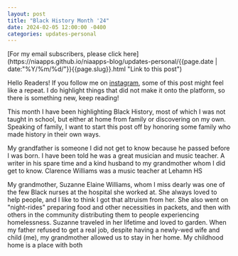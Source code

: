 ```yaml
---
layout: post
title: "Black History Month '24"
date: 2024-02-05 12:00:00 -0400
categories: updates-personal
---
```

<div class="feed" markdown="1">
 [For my email subscribers, please click here](https://niaapps.github.io/niaapps-blog/updates-personal/{{page.date | date:"%Y/%m/%d/"}}{{page.slug}}.html "Link to this post")
</div>

Hello Readers!
If you follow me on <a href="https://www.instagram.com/nia.apps/" target="_blank" title="NiaApps on Instagram">instagram,</a> some of this post might feel like a repeat. I do highlight things that did not make it onto the platform, so there is something new, keep reading!

This month I have been highlighting Black History, most of which I was not taught in school, but either at home from family or discovering on my own. Speaking of family, I want to start this post off by honoring some family who made history in their own ways.

My grandfather is someone I did not get to know because he passed before I was born. I have been told he was a great musician and music teacher. A writer in his spare time and a kind husband to my grandmother whom I did get to know. Clarence Williams was a music teacher at Lehamn HS 

My grandmother, Suzanne Elaine Williams, whom I miss dearly was one of the few Black nurses at the hospital she worked at. She always loved to help people, and I like to think I got that altruism from her. She also went on "night-rides" preparing food and other necessities in packets, and then with others in the community distributing them to people experiencing homelessness. Suzanne traveled in her lifetime and loved to garden. When my father refused to get a real job, despite having a newly-wed wife and child (me), my grandmother allowed us to stay in her home. My childhood home is a place with both 